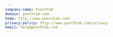 ```yaml
---
company-name: PunchTab
domain: punchtab.com
home: http://www.punchtab.com/
privacy-policy: http://www.punchtab.com/privacy
email: help@punchtab.com
---
```




